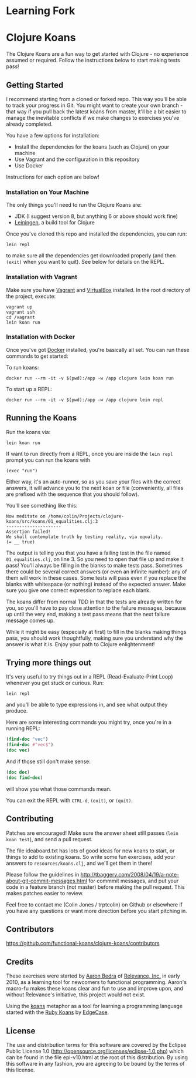# Learning Fork

# Clojure Koans

The Clojure Koans are a fun way to get started with Clojure - no experience
assumed or required. Follow the instructions below to start making tests pass!


## Getting Started

I recommend starting from a cloned or forked repo. This way you'll be able to
track your progress in Git. You might want to create your own branch - that way
if you pull back the latest koans from master, it'll be a bit easier to manage
the inevitable conflicts if we make changes to exercises you've already
completed.

You have a few options for installation:

- Install the dependencies for the koans (such as Clojure) on your machine
- Use Vagrant and the configuration in this repository
- Use Docker

Instructions for each option are below!


### Installation on Your Machine

The only things you'll need to run the Clojure Koans are:

- JDK (I suggest version 8, but anything 6 or above should work fine)
- [Leiningen](http://github.com/technomancy/leiningen), a build tool for Clojure

Once you've cloned this repo and installed the dependencies, you can run:

```
lein repl
```

to make sure all the dependencies get downloaded properly (and then `(exit)`
when you want to quit). See below for details on the REPL.


### Installation with Vagrant

Make sure you have [Vagrant](https://www.vagrantup.com/) and
[VirtualBox](https://www.virtualbox.org) installed.
In the root directory of the project, execute:

```
vagrant up
vagrant ssh
cd /vagrant
lein koan run
```


### Installation with Docker

Once you've got [Docker](https://www.docker.com/) installed, you're basically
all set. You can run these commands to get started:

To run koans:

```
docker run --rm -it -v $(pwd):/app -w /app clojure lein koan run
```

To start up a REPL:

```
docker run --rm -it -v $(pwd):/app -w /app clojure lein repl
```


## Running the Koans

Run the koans via:

`lein koan run`

If want to run directly from a REPL, once you are inside the `lein repl` prompt you can run the koans with

`(exec "run")`

Either way, it's an auto-runner, so as you save your files with the correct
answers, it will advance you to the next koan or file (conveniently, all files
are prefixed with the sequence that you should follow).

You'll see something like this:

    Now meditate on /home/colin/Projects/clojure-koans/src/koans/01_equalities.clj:3
    ---------------------
    Assertion failed!
    We shall contemplate truth by testing reality, via equality.
    (= __ true)

The output is telling you that you have a failing test in the file named
`01_equalities.clj`, on line 3. So you need to open that file up and make
it pass!  You'll always be filling in the blanks to make tests pass.
Sometimes there could be several correct answers (or even an infinite number):
any of them will work in these cases. Some tests will pass even if you replace
the blanks with whitespace (or nothing) instead of the expected answer. Make sure
you give one correct expression to replace each blank.

The koans differ from normal TDD in that the tests are already written for you,
so you'll have to pay close attention to the failure messages, because up until
the very end, making a test pass means that the next failure message comes
up.

While it might be easy (especially at first) to fill in the blanks making
things pass, you should work thoughtfully, making sure you understand why the
answer is what it is.  Enjoy your path to Clojure enlightenment!


## Trying more things out

It's very useful to try things out in a REPL (Read-Evaluate-Print Loop)
whenever you get stuck or curious. Run:

```
lein repl
```

and you'll be able to type expressions in, and see what output they produce.

Here are some interesting commands you might try, once you're in a running REPL:

```clojure
(find-doc "vec")
(find-doc #"vec$")
(doc vec)
```

And if those still don't make sense:

```clojure
(doc doc)
(doc find-doc)
```

will show you what those commands mean.

You can exit the REPL with `CTRL-d`, `(exit)`, or `(quit)`.


## Contributing

Patches are encouraged!  Make sure the answer sheet still passes
(`lein koan test`), and send a pull request.

The file ideaboard.txt has lots of good ideas for new koans to start, or things
to add to existing koans.  So write some fun exercises, add your answers to
`resources/koans.clj`, and we'll get them in there!

Please follow the guidelines in
http://tbaggery.com/2008/04/19/a-note-about-git-commit-messages.html for
commmit messages, and put your code in a feature branch (not master) before
making the pull request. This makes patches easier to review.

Feel free to contact me (Colin Jones / trptcolin) on Github or elsewhere if you
have any questions or want more direction before you start pitching in.


## Contributors

https://github.com/functional-koans/clojure-koans/contributors


## Credits

These exercises were started by [Aaron Bedra](http://github.com/abedra) of
[Relevance, Inc.](http://github.com/relevance) in early 2010, as a learning
tool for newcomers to functional programming. Aaron's macro-fu makes these
koans clear and fun to use and improve upon, and without Relevance's
initiative, this project would not exist.

Using the [koans](http://en.wikipedia.org/wiki/koan) metaphor as a tool for
learning a programming language started with the
[Ruby Koans](http://rubykoans.com) by [EdgeCase](http://github.com/edgecase).


## License

The use and distribution terms for this software are covered by the
Eclipse Public License 1.0 (http://opensource.org/licenses/eclipse-1.0.php)
which can be found in the file epl-v10.html at the root of this distribution.
By using this software in any fashion, you are agreeing to be bound by
the terms of this license.
